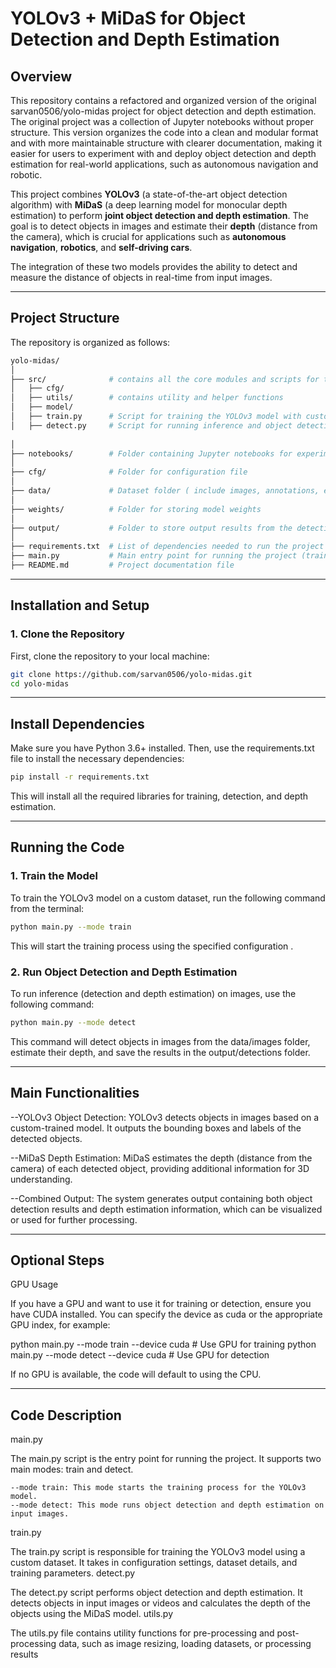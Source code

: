 # YOLOv3 + MiDaS for Object Detection and Depth Estimation

## Overview

This repository contains a refactored and organized version of the original sarvan0506/yolo-midas project for object detection and depth estimation. The original project was a collection of Jupyter notebooks without proper structure. This version organizes the code into a clean and modular format and with more maintainable structure with clearer documentation, making it easier for users to experiment with and deploy object detection and depth estimation for real-world applications, such as autonomous navigation and robotic.

This project combines **YOLOv3** (a state-of-the-art object detection algorithm) with **MiDaS** (a deep learning model for monocular depth estimation) to perform **joint object detection and depth estimation**. The goal is to detect objects in images and estimate their **depth** (distance from the camera), which is crucial for applications such as **autonomous navigation**, **robotics**, and **self-driving cars**.

The integration of these two models provides the ability to detect and measure the distance of objects in real-time from input images.

---

## Project Structure

The repository is organized as follows:

```bash
yolo-midas/
│
├── src/              # contains all the core modules and scripts for the project
│   ├── cfg/
│   ├── utils/        # contains utility and helper functions
│   ├── model/
│   ├── train.py      # Script for training the YOLOv3 model with custom dataset   
│   ├── detect.py     # Script for running inference and object detection with depth estimation
      
│
├── notebooks/        # Folder containing Jupyter notebooks for experimentation  
│
├── cfg/              # Folder for configuration file
│
├── data/             # Dataset folder ( include images, annotations, etc.)
│
├── weights/          # Folder for storing model weights
│
├── output/           # Folder to store output results from the detection script
│
├── requirements.txt  # List of dependencies needed to run the project
├── main.py           # Main entry point for running the project (train or detect)
├── README.md         # Project documentation file

```

---

## Installation and Setup

### 1. **Clone the Repository**
First, clone the repository to your local machine:
```bash
git clone https://github.com/sarvan0506/yolo-midas.git
cd yolo-midas
```

---

## Install Dependencies
Make sure you have Python 3.6+ installed. Then, use the requirements.txt file to install the necessary dependencies:

```bash
pip install -r requirements.txt
```
This will install all the required libraries for training, detection, and depth estimation.

---

## Running the Code
### 1. **Train the Model**

To train the YOLOv3 model on a custom dataset, run the following command from the terminal:

```bash
python main.py --mode train 
```
This will start the training process using the specified configuration .
### 2. **Run Object Detection and Depth Estimation**

To run inference (detection and depth estimation) on images, use the following command:


```bash
python main.py --mode detect 
```

This command will detect objects in images from the data/images folder, estimate their depth, and save the results in the output/detections folder.


---

## Main Functionalities

--YOLOv3 Object Detection: YOLOv3 detects objects in images based on a custom-trained model. It outputs the bounding boxes and labels of the detected objects.

--MiDaS Depth Estimation: MiDaS estimates the depth (distance from the camera) of each detected object, providing additional information for 3D understanding.

--Combined Output: The system generates output containing both object detection results and depth estimation information, which can be visualized or used for further processing.

---

## Optional Steps
GPU Usage

If you have a GPU and want to use it for training or detection, ensure you have CUDA installed. You can specify the device as cuda or the appropriate GPU index, for example:

python main.py --mode train --device cuda  # Use GPU for training
python main.py --mode detect --device cuda  # Use GPU for detection

If no GPU is available, the code will default to using the CPU.

---

## Code Description
main.py

The main.py script is the entry point for running the project. It supports two main modes: train and detect.

    --mode train: This mode starts the training process for the YOLOv3 model.
    --mode detect: This mode runs object detection and depth estimation on input images.

train.py

The train.py script is responsible for training the YOLOv3 model using a custom dataset. It takes in configuration settings, dataset details, and training parameters.
detect.py

The detect.py script performs object detection and depth estimation. It detects objects in input images or videos and calculates the depth of the objects using the MiDaS model.
utils.py

The utils.py file contains utility functions for pre-processing and post-processing data, such as image resizing, loading datasets, or processing results



